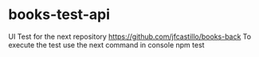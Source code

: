 # books-test-api
UI Test for the next repository https://github.com/jfcastillo/books-back
To execute the test use the next command in console npm test
